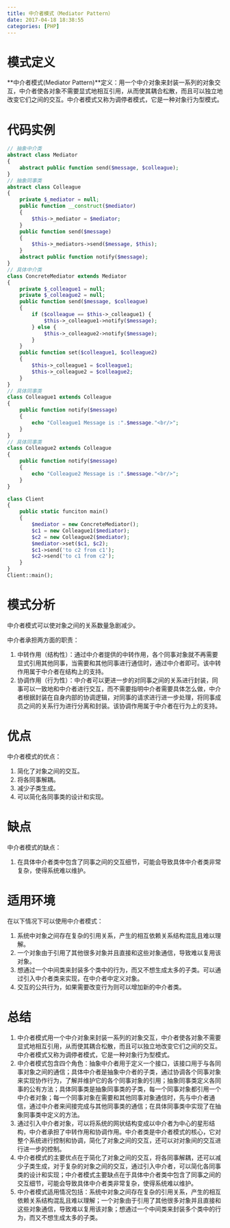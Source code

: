 ```yaml
---
title: 中介者模式（Mediator Pattern）
date: 2017-04-18 18:38:55
categories: [PHP]
---
```

# 模式定义

**中介者模式(Mediator Pattern)**定义：用一个中介对象来封装一系列的对象交互，中介者使各对象不需要显式地相互引用，从而使其耦合松散，而且可以独立地改变它们之间的交互。中介者模式又称为调停者模式，它是一种对象行为型模式。

# 代码实例

``` php
// 抽象中介类
abstract class Mediator
{
    abstract public function send($message, $colleague);
}
// 抽象同事类
abstract class Colleague
{
    private $_mediator = null;
    public function __construct($mediator)
    {
        $this->_mediator = $mediator;
    }
    public function send($message)
    {
        $this->_mediators->send($message, $this);
    }
    abstract public function notify($message);
}
// 具体中介类
class ConcreteMediator extends Mediator
{
    private $_colleague1 = null;
    private $_colleague2 = null;
    public function send($message, $colleague)
    {
        if ($colleague == $this->_colleague1) {
            $this->_colleague1->notify($message);
        } else {
            $this->_colleague2->notify($message);
        }
    }
    public function set($colleague1, $colleague2)
    {
        $this->_colleague1 = $colleague1;
        $this->_colleague2 = $colleague2;
    }
}
// 具体同事类
class Colleague1 extends Colleague
{
    public function notify($message)
    {
        echo "Colleague1 Message is :".$message."<br/>";
    }
}
// 具体同事类
class Colleague2 extends Colleague
{
    public function notify($message)
    {
        echo "Colleague2 Message is :".$message."<br/>";
    }
}

class Client
{
    public static funciton main()
    {
        $mediator = new ConcreteMediator();
        $c1 = new Colleague1($mediator);
        $c2 = new Colleague2($mediator);
        $mediator->set($c1, $c2);
        $c1->send('to c2 from c1');
        $c2->send('to c1 from c2');
    }
}
Client::main();
```

# 模式分析

中介者模式可以使对象之间的关系数量急剧减少。

中介者承担两方面的职责：

1. 中转作用（结构性）：通过中介者提供的中转作用，各个同事对象就不再需要显式引用其他同事，当需要和其他同事进行通信时，通过中介者即可。该中转作用属于中介者在结构上的支持。
2. 协调作用（行为性）：中介者可以更进一步的对同事之间的关系进行封装，同事可以一致地和中介者进行交互，而不需要指明中介者需要具体怎么做，中介者根据封装在自身内部的协调逻辑，对同事的请求进行进一步处理，将同事成员之间的关系行为进行分离和封装。该协调作用属于中介者在行为上的支持。

# 优点

中介者模式的优点：

1. 简化了对象之间的交互。
2. 将各同事解耦。
3. 减少子类生成。
4. 可以简化各同事类的设计和实现。

# 缺点

中介者模式的缺点：

1. 在具体中介者类中包含了同事之间的交互细节，可能会导致具体中介者类非常复杂，使得系统难以维护。

# 适用环境

在以下情况下可以使用中介者模式：

1. 系统中对象之间存在复杂的引用关系，产生的相互依赖关系结构混乱且难以理解。
2. 一个对象由于引用了其他很多对象并且直接和这些对象通信，导致难以复用该对象。
3. 想通过一个中间类来封装多个类中的行为，而又不想生成太多的子类。可以通过引入中介者类来实现，在中介者中定义对象。
4. 交互的公共行为，如果需要改变行为则可以增加新的中介者类。

# 总结

1. 中介者模式用一个中介对象来封装一系列的对象交互，中介者使各对象不需要显式地相互引用，从而使其耦合松散，而且可以独立地改变它们之间的交互。中介者模式又称为调停者模式，它是一种对象行为型模式。
2. 中介者模式包含四个角色：抽象中介者用于定义一个接口，该接口用于与各同事对象之间的通信；具体中介者是抽象中介者的子类，通过协调各个同事对象来实现协作行为，了解并维护它的各个同事对象的引用；抽象同事类定义各同事的公有方法；具体同事类是抽象同事类的子类，每一个同事对象都引用一个中介者对象；每一个同事对象在需要和其他同事对象通信时，先与中介者通信，通过中介者来间接完成与其他同事类的通信；在具体同事类中实现了在抽象同事类中定义的方法。
3. 通过引入中介者对象，可以将系统的网状结构变成以中介者为中心的星形结构，中介者承担了中转作用和协调作用。中介者类是中介者模式的核心，它对整个系统进行控制和协调，简化了对象之间的交互，还可以对对象间的交互进行进一步的控制。
4. 中介者模式的主要优点在于简化了对象之间的交互，将各同事解耦，还可以减少子类生成，对于复杂的对象之间的交互，通过引入中介者，可以简化各同事类的设计和实现；中介者模式主要缺点在于具体中介者类中包含了同事之间的交互细节，可能会导致具体中介者类非常复杂，使得系统难以维护。
5. 中介者模式适用情况包括：系统中对象之间存在复杂的引用关系，产生的相互依赖关系结构混乱且难以理解；一个对象由于引用了其他很多对象并且直接和这些对象通信，导致难以复用该对象；想通过一个中间类来封装多个类中的行为，而又不想生成太多的子类。